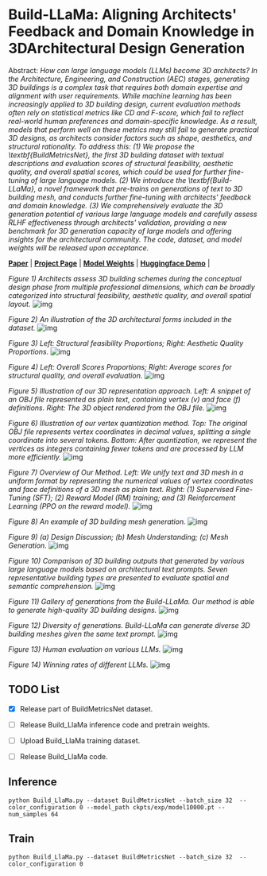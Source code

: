 # Build-LLaMa: Aligning Architects' Feedback and Domain Knowledge in 3DArchitectural Design Generation
Abstract: *How can large language models (LLMs) become 3D architects? In the Architecture, Engineering, and Construction (AEC) stages, generating 3D buildings is a complex task that requires both domain expertise and alignment with user requirements. While machine learning has been increasingly applied to 3D building design, current evaluation methods often rely on statistical metrics like CD and F-score, which fail to reflect real-world human preferences and domain-specific knowledge. As a result, models that perform well on these metrics may still fail to generate practical 3D designs, as architects consider factors such as shape, aesthetics, and structural rationality.
To address this:
(1) We propose the \textbf{BuildMetricsNet}, the first 3D building dataset with textual descriptions and evaluation scores of structural feasibility, aesthetic quality, and overall spatial scores, which could be used for further fine-tuning of large language models.
(2) We introduce the \textbf{Build-LLaMa}, a novel framework that pre-trains on generations of text to 3D building mesh, and conducts further fine-tuning with architects' feedback and domain knowledge. 
(3) We comprehensively evaluate the 3D generation potential of various large language models and carefully assess RLHF effectiveness through architects' validation, providing a new benchmark for 3D generation capacity of large models and offering insights for the architectural community. The code, dataset, and model weights will be released upon acceptance.*


[**Paper**]() | [**Project Page**]() | [**Model Weights**]() | [**Huggingface Demo**]() |


*Figure 1) Architects assess 3D building schemes during the conceptual design phase from multiple professional dimensions, which can be broadly categorized into structural feasibility, aesthetic quality, and overall spatial layout.*
![img](assets/1.png)

*Figure 2) An illustration of the 3D architectural forms included in the dataset.*
![img](assets/2.png)

*Figure 3) Left: Structural feasibility Proportions; Right: Aesthetic Quality Proportions.*
![img](assets/3.png)

*Figure 4) Left: Overall Scores Proportions; Right: Average scores for structural quality, and overall evaluation.*
![img](assets/4.png)

*Figure 5) Illustration of our 3D representation approach. Left: A snippet of an OBJ file represented as plain text, containing vertex (v) and face (f) definitions. Right: The 3D object rendered from the OBJ file.*
![img](assets/5.png)

*Figure 6) Illustration of our vertex quantization method. Top: The original OBJ file represents vertex coordinates in decimal values, splitting a single coordinate into several tokens. Bottom: After quantization, we represent the vertices as integers containing fewer tokens and are processed by LLM more efficiently.*
![img](assets/6.png)

*Figure 7) Overview of Our Method. Left: We unify text and 3D mesh in a uniform format by representing the numerical values of vertex coordinates and face definitions of a 3D mesh as plain text. Right: (1) Supervised Fine-Tuning (SFT); (2) Reward Model (RM) training; and (3) Reinforcement Learning (PPO on the reward model).*
![img](assets/7.png)

*Figure 8) An example of 3D building mesh generation.*
![img](assets/8.png)

*Figure 9) (a) Design Discussion; (b) Mesh Understanding; (c) Mesh Generation.*
![img](assets/9.png)

*Figure 10) Comparison of 3D building outputs that generated by various large language models based on architectural text prompts. Seven representative building types are presented to evaluate  spatial and semantic comprehension.*
![img](assets/10.png)

*Figure 11) Gallery of generations from the Build-LLaMa. Our method is able to generate high-quality 3D building designs.*
![img](assets/11.png)

*Figure 12) Diversity of generations. Build-LLaMa can generate diverse 3D building meshes given the same text prompt.*
![img](assets/12.png)

*Figure 13) Human evaluation on various LLMs.*
![img](assets/13.png)

*Figure 14) Winning rates of different LLMs.*
![img](assets/14.png)

## TODO List

- [x] Release part of BuildMetricsNet dataset. 
- [ ] Release Build_LlaMa inference code and pretrain weights.
- [ ] Upload Build_LlaMa training dataset.
- [ ] Release Build_LlaMa code.



## Inference

```
python Build_LlaMa.py --dataset BuildMetricsNet --batch_size 32  --color_configuration 0 --model_path ckpts/exp/model10000.pt --num_samples 64
```
## Train

```
python Build_LlaMa.py --dataset BuildMetricsNet --batch_size 32  --color_configuration 0 
